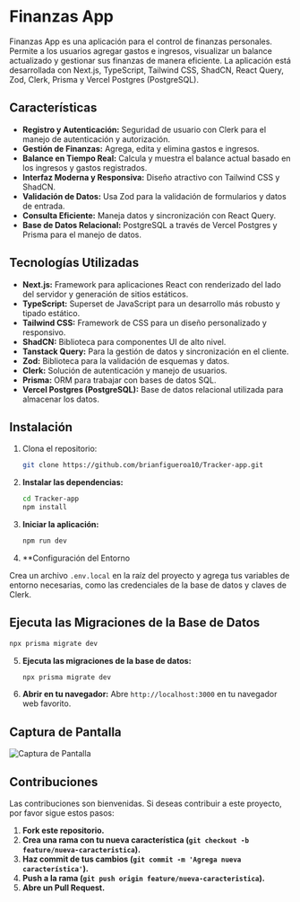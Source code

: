 # Finanzas App

Finanzas App es una aplicación para el control de finanzas personales. Permite a los usuarios agregar gastos e ingresos, visualizar un balance actualizado y gestionar sus finanzas de manera eficiente. La aplicación está desarrollada con Next.js, TypeScript, Tailwind CSS, ShadCN, React Query, Zod, Clerk, Prisma y Vercel Postgres (PostgreSQL).

## Características

- **Registro y Autenticación:** Seguridad de usuario con Clerk para el manejo de autenticación y autorización.
- **Gestión de Finanzas:** Agrega, edita y elimina gastos e ingresos.
- **Balance en Tiempo Real:** Calcula y muestra el balance actual basado en los ingresos y gastos registrados.
- **Interfaz Moderna y Responsiva:** Diseño atractivo con Tailwind CSS y ShadCN.
- **Validación de Datos:** Usa Zod para la validación de formularios y datos de entrada.
- **Consulta Eficiente:** Maneja datos y sincronización con React Query.
- **Base de Datos Relacional:** PostgreSQL a través de Vercel Postgres y Prisma para el manejo de datos.

## Tecnologías Utilizadas

- **Next.js:** Framework para aplicaciones React con renderizado del lado del servidor y generación de sitios estáticos.
- **TypeScript:** Superset de JavaScript para un desarrollo más robusto y tipado estático.
- **Tailwind CSS:** Framework de CSS para un diseño personalizado y responsivo.
- **ShadCN:** Biblioteca para componentes UI de alto nivel.
- **Tanstack Query:** Para la gestión de datos y sincronización en el cliente.
- **Zod:** Biblioteca para la validación de esquemas y datos.
- **Clerk:** Solución de autenticación y manejo de usuarios.
- **Prisma:** ORM para trabajar con bases de datos SQL.
- **Vercel Postgres (PostgreSQL):** Base de datos relacional utilizada para almacenar los datos.

## Instalación

1. Clona el repositorio:

   ```bash
   git clone https://github.com/brianfigueroa10/Tracker-app.git
    ```

2. **Instalar las dependencias:**

    ```bash
    cd Tracker-app
    npm install
    ```

3. **Iniciar la aplicación:**

    ```bash
    npm run dev
    ```

4. **Configuración del Entorno

Crea un archivo `.env.local` en la raíz del proyecto y agrega tus variables de entorno necesarias, como las credenciales de la base de datos y claves de Clerk.

## Ejecuta las Migraciones de la Base de Datos

```bash
npx prisma migrate dev
```
5. **Ejecuta las migraciones de la base de datos:**

    ```bash
    npx prisma migrate dev
    ```
6. **Abrir en tu navegador:** Abre `http://localhost:3000` en tu navegador web favorito.

## Captura de Pantalla

![Captura de Pantalla](https://res.cloudinary.com/dv4ukplcm/image/upload/f_auto,q_auto/v1/proyects/jcbjiy8ac9haveh2zgoj)

## Contribuciones

Las contribuciones son bienvenidas. Si deseas contribuir a este proyecto, por favor sigue estos pasos:

1. **Fork este repositorio.**
2. **Crea una rama con tu nueva característica (`git checkout -b feature/nueva-caracteristica`).**
3. **Haz commit de tus cambios (`git commit -m 'Agrega nueva característica'`).**
4. **Push a la rama (`git push origin feature/nueva-caracteristica`).**
5. **Abre un Pull Request.**

